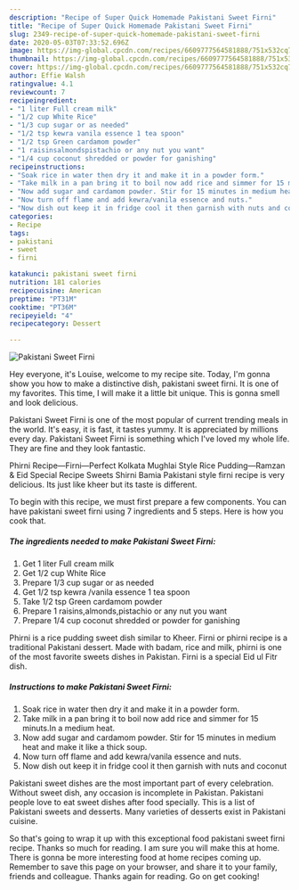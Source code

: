 ```yaml
---
description: "Recipe of Super Quick Homemade Pakistani Sweet Firni"
title: "Recipe of Super Quick Homemade Pakistani Sweet Firni"
slug: 2349-recipe-of-super-quick-homemade-pakistani-sweet-firni
date: 2020-05-03T07:33:52.696Z
image: https://img-global.cpcdn.com/recipes/6609777564581888/751x532cq70/pakistani-sweet-firni-recipe-main-photo.jpg
thumbnail: https://img-global.cpcdn.com/recipes/6609777564581888/751x532cq70/pakistani-sweet-firni-recipe-main-photo.jpg
cover: https://img-global.cpcdn.com/recipes/6609777564581888/751x532cq70/pakistani-sweet-firni-recipe-main-photo.jpg
author: Effie Walsh
ratingvalue: 4.1
reviewcount: 7
recipeingredient:
- "1 liter Full cream milk"
- "1/2 cup White Rice"
- "1/3 cup sugar or as needed"
- "1/2 tsp kewra vanila essence 1 tea spoon"
- "1/2 tsp Green cardamom powder"
- "1 raisinsalmondspistachio or any nut you want"
- "1/4 cup coconut shredded or powder for ganishing"
recipeinstructions:
- "Soak rice in water then dry it and make it in a powder form."
- "Take milk in a pan bring it to boil now add rice and simmer for 15 minuts.In a medium heat."
- "Now add sugar and cardamom powder. Stir for 15 minutes in medium heat  and make it like a thick soup."
- "Now turn off flame and add kewra/vanila essence and nuts."
- "Now dish out keep it in fridge cool it then garnish with nuts and coconut"
categories:
- Recipe
tags:
- pakistani
- sweet
- firni

katakunci: pakistani sweet firni 
nutrition: 181 calories
recipecuisine: American
preptime: "PT31M"
cooktime: "PT36M"
recipeyield: "4"
recipecategory: Dessert

---
```



![Pakistani Sweet Firni](https://img-global.cpcdn.com/recipes/6609777564581888/751x532cq70/pakistani-sweet-firni-recipe-main-photo.jpg)

Hey everyone, it's Louise, welcome to my recipe site. Today, I'm gonna show you how to make a distinctive dish, pakistani sweet firni. It is one of my favorites. This time, I will make it a little bit unique. This is gonna smell and look delicious.

Pakistani Sweet Firni is one of the most popular of current trending meals in the world. It's easy, it is fast, it tastes yummy. It is appreciated by millions every day. Pakistani Sweet Firni is something which I've loved my whole life. They are fine and they look fantastic.

Phirni Recipe—Firni—Perfect Kolkata Mughlai Style Rice Pudding—Ramzan &amp; Eid Special Recipe Sweets Shirni Bamia Pakistani style firni recipe is very delicious. Its just like kheer but its taste is different.


To begin with this recipe, we must first prepare a few components. You can have pakistani sweet firni using 7 ingredients and 5 steps. Here is how you cook that.

<!--inarticleads1-->

##### The ingredients needed to make Pakistani Sweet Firni:

1. Get 1 liter Full cream milk
1. Get 1/2 cup White Rice
1. Prepare 1/3 cup sugar or as needed
1. Get 1/2 tsp kewra /vanila essence 1 tea spoon
1. Take 1/2 tsp Green cardamom powder
1. Prepare 1 raisins,almonds,pistachio or any nut you want
1. Prepare 1/4 cup coconut shredded or powder for ganishing


Phirni is a rice pudding sweet dish similar to Kheer. Firni or phirni recipe is a traditional Pakistani dessert. Made with badam, rice and milk, phirni is one of the most favorite sweets dishes in Pakistan. Firni is a special Eid ul Fitr dish. 

<!--inarticleads2-->

##### Instructions to make Pakistani Sweet Firni:

1. Soak rice in water then dry it and make it in a powder form.
1. Take milk in a pan bring it to boil now add rice and simmer for 15 minuts.In a medium heat.
1. Now add sugar and cardamom powder. Stir for 15 minutes in medium heat  and make it like a thick soup.
1. Now turn off flame and add kewra/vanila essence and nuts.
1. Now dish out keep it in fridge cool it then garnish with nuts and coconut


Pakistani sweet dishes are the most important part of every celebration. Without sweet dish, any occasion is incomplete in Pakistan. Pakistani people love to eat sweet dishes after food specially. This is a list of Pakistani sweets and desserts. Many varieties of desserts exist in Pakistani cuisine. 

So that's going to wrap it up with this exceptional food pakistani sweet firni recipe. Thanks so much for reading. I am sure you will make this at home. There is gonna be more interesting food at home recipes coming up. Remember to save this page on your browser, and share it to your family, friends and colleague. Thanks again for reading. Go on get cooking!
